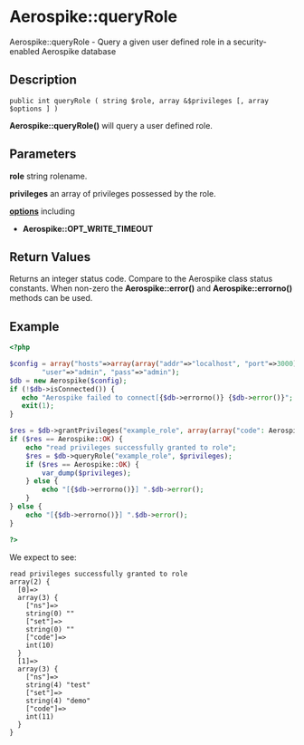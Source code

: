 
# Aerospike::queryRole

Aerospike::queryRole - Query a given user defined role in a security-enabled Aerospike database

## Description

```
public int queryRole ( string $role, array &$privileges [, array $options ] )
```

**Aerospike::queryRole()** will query  a user defined role.

## Parameters

**role** string rolename.

**privileges** an array of privileges possessed by the role.

**[options](aerospike.md)** including
- **Aerospike::OPT_WRITE_TIMEOUT**

## Return Values

Returns an integer status code.  Compare to the Aerospike class status
constants.  When non-zero the **Aerospike::error()** and
**Aerospike::errorno()** methods can be used.

## Example

```php
<?php

$config = array("hosts"=>array(array("addr"=>"localhost", "port"=>3000)),
        "user"=>"admin", "pass"=>"admin");
$db = new Aerospike($config);
if (!$db->isConnected()) {
   echo "Aerospike failed to connect[{$db->errorno()} {$db->error()}";
   exit(1);
}

$res = $db->grantPrivileges("example_role", array(array("code": Aerospike::READ)));
if ($res == Aerospike::OK) {
    echo "read privileges successfully granted to role";
    $res = $db->queryRole("example_role", $privileges);
    if ($res == Aerospike::OK) {
        var_dump($privileges);
    } else {
        echo "[{$db->errorno()}] ".$db->error();
    }
} else {
    echo "[{$db->errorno()}] ".$db->error();
}

?>
```

We expect to see:

```
read privileges successfully granted to role
array(2) {
  [0]=>
  array(3) {
    ["ns"]=>
    string(0) ""
    ["set"]=>
    string(0) ""
    ["code"]=>
    int(10)
  }
  [1]=>
  array(3) {
    ["ns"]=>
    string(4) "test"
    ["set"]=>
    string(4) "demo"
    ["code"]=>
    int(11)
  }
}
```


